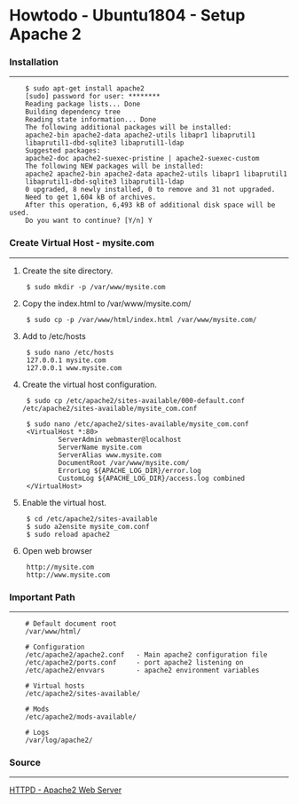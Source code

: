 Howtodo - Ubuntu1804 - Setup Apache 2
======================================


### Installation
---

        $ sudo apt-get install apache2
        [sudo] password for user: ********        
        Reading package lists... Done
        Building dependency tree       
        Reading state information... Done
        The following additional packages will be installed:
        apache2-bin apache2-data apache2-utils libapr1 libaprutil1
        libaprutil1-dbd-sqlite3 libaprutil1-ldap
        Suggested packages:
        apache2-doc apache2-suexec-pristine | apache2-suexec-custom
        The following NEW packages will be installed:
        apache2 apache2-bin apache2-data apache2-utils libapr1 libaprutil1
        libaprutil1-dbd-sqlite3 libaprutil1-ldap
        0 upgraded, 8 newly installed, 0 to remove and 31 not upgraded.
        Need to get 1,604 kB of archives.
        After this operation, 6,493 kB of additional disk space will be used.
        Do you want to continue? [Y/n] Y


### Create Virtual Host - mysite.com
---

1. Create the site directory.

        $ sudo mkdir -p /var/www/mysite.com
        

2. Copy the index.html to /var/www/mysite.com/

        $ sudo cp -p /var/www/html/index.html /var/www/mysite.com/


3. Add to /etc/hosts

        $ sudo nano /etc/hosts
        127.0.0.1 mysite.com
        127.0.0.1 www.mysite.com


4. Create the virtual host configuration.

        $ sudo cp /etc/apache2/sites-available/000-default.conf /etc/apache2/sites-available/mysite_com.conf

        $ sudo nano /etc/apache2/sites-available/mysite_com.conf
        <VirtualHost *:80>
                ServerAdmin webmaster@localhost
                ServerName mysite.com
                ServerAlias www.mysite.com
                DocumentRoot /var/www/mysite.com/
                ErrorLog ${APACHE_LOG_DIR}/error.log
                CustomLog ${APACHE_LOG_DIR}/access.log combined
        </VirtualHost>


5. Enable the virtual host.

        $ cd /etc/apache2/sites-available
        $ sudo a2ensite mysite_com.conf
        $ sudo reload apache2


6. Open web browser
        
        http://mysite.com
        http://www.mysite.com



### Important Path
---

        # Default document root
        /var/www/html/

        # Configuration
        /etc/apache2/apache2.conf   - Main apache2 configuration file
        /etc/apache2/ports.conf     - port apache2 listening on
        /etc/apache2/envvars        - apache2 environment variables

        # Virtual hosts
        /etc/apache2/sites-available/

        # Mods
        /etc/apache2/mods-available/

        # Logs
        /var/log/apache2/    


### Source
---
[HTTPD - Apache2 Web Server](https://help.ubuntu.com/lts/serverguide/httpd.html)